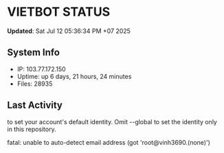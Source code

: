 # VIETBOT STATUS
**Updated**: Sat Jul 12 05:36:34 PM +07 2025

## System Info
- IP: 103.77.172.150
- Uptime: up 6 days, 21 hours, 24 minutes
- Files: 28935

## Last Activity

to set your account's default identity.
Omit --global to set the identity only in this repository.

fatal: unable to auto-detect email address (got 'root@vinh3690.(none)')
